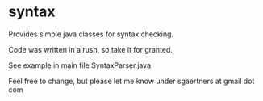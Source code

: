 # syntax
Provides simple java classes for syntax checking.

Code was written in a rush, so take it for granted. 

See example in main file SyntaxParser.java

Feel free to change, but please let me know under sgaertners at gmail dot com
